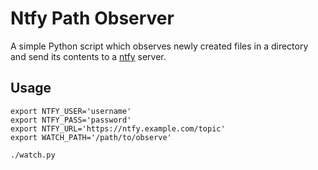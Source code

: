 # Ntfy Path Observer

A simple Python script which observes newly created files in a directory and
send its contents to a [ntfy](https://github.com/binwiederhier/ntfy) server.

## Usage

```shell
export NTFY_USER='username'
export NTFY_PASS='password'
export NTFY_URL='https://ntfy.example.com/topic'
export WATCH_PATH='/path/to/observe'

./watch.py
```
